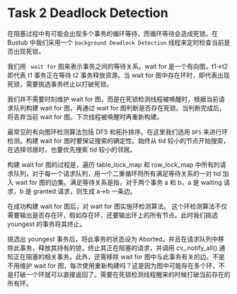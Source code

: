 # Task 2 Deadlock Detection

在阻塞过程中有可能会出现多个事务的循环等待，而循环等待会造成死锁。在 Bustub 中我们采用一个 `background Deadlock Detection`  线程来定时检查当前是否出现死锁。

我们用 ` wait for`  图来表示事务之间的等待关系。wait for 是一个有向图，t1->t2 即代表 t1 事务正在等待 t2 事务释放资源。当 wait for 图中存在环时，即代表出现死锁，需要挑选事务终止以打破死锁。

我们并不需要时刻维护 wait for 图，而是在死锁检测线程被唤醒时，根据当前请求队列构建 wait for 图，再通过 wait for 图判断是否存在死锁。当判断完成后，将丢弃当前 wait for 图。下次线程被唤醒时再重新构建。

最常见的有向图环检测算法包括 DFS 和拓扑排序。在这里我们选用 ` DFS ` 来进行环检测。构建 wait for 图时要保证搜索的确定性。始终从 tid 较小的节点开始搜索，在选择邻居时，也要优先搜索 tid 较小的邻居。

构建 wait for 图的过程是，遍历 table_lock_map 和 row_lock_map 中所有的请求队列，对于每一个请求队列，用一个二重循环将所有满足等待关系的一对 tid 加入 wait for 图的边集。满足等待关系是指，对于两个事务 a 和 b，a 是 waiting 请求，b 是 granted 请求，则生成 a->b 一条边。

在成功构建 wait for 图后，对 wait for 图实施环检测算法。
这个环检测算法不仅需要输出是否存在环，假如存在环，还要输出环上的所有节点。此时我们挑选 youngest 的事务将其终止。

挑选出 youngest 事务后，将此事务的状态设为 Aborted。并且在请求队列中移除此事务，释放其持有的锁，终止其正在阻塞的请求，并调用 cv_.notify_all() 通知正在阻塞的相关事务。此外，还需移除 wait for 图中与此事务有关的边。不是不用维护 wait for 图，每次使用重新构建吗？这是因为图中可能存在多个环，不是打破一个环就可以直接返回了。需要在死锁检测线程醒来的时候打破当前存在的所有环。